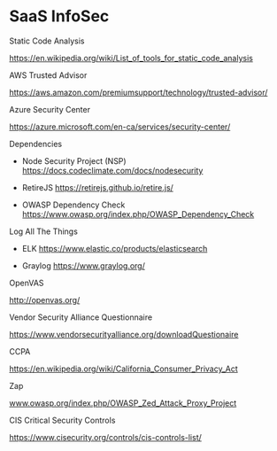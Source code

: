 # SaaS InfoSec

Static Code Analysis

https://en.wikipedia.org/wiki/List_of_tools_for_static_code_analysis

AWS Trusted Advisor

https://aws.amazon.com/premiumsupport/technology/trusted-advisor/

Azure Security Center

https://azure.microsoft.com/en-ca/services/security-center/

Dependencies

- Node Security Project (NSP)
https://docs.codeclimate.com/docs/nodesecurity

- RetireJS
https://retirejs.github.io/retire.js/

- OWASP Dependency Check
https://www.owasp.org/index.php/OWASP_Dependency_Check

Log All The Things

- ELK
https://www.elastic.co/products/elasticsearch

- Graylog
https://www.graylog.org/

OpenVAS

http://openvas.org/

Vendor Security Alliance Questionnaire

https://www.vendorsecurityalliance.org/downloadQuestionaire

CCPA

https://en.wikipedia.org/wiki/California_Consumer_Privacy_Act

Zap

www.owasp.org/index.php/OWASP_Zed_Attack_Proxy_Project

CIS Critical Security Controls

https://www.cisecurity.org/controls/cis-controls-list/


